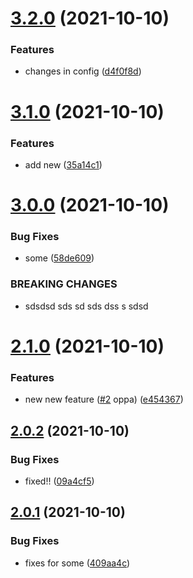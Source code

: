 # [3.2.0](https://github.com/AndyKIron/semantic-release-test/compare/v3.1.0...v3.2.0) (2021-10-10)


### Features

* changes in config ([d4f0f8d](https://github.com/AndyKIron/semantic-release-test/commit/d4f0f8d9f2ffa00be3ac775011b8d9c04ce41185))

# [3.1.0](https://github.com/AndyKIron/semantic-release-test/compare/v3.0.0...v3.1.0) (2021-10-10)


### Features

* add new ([35a14c1](https://github.com/AndyKIron/semantic-release-test/commit/35a14c14d1bb81258fe89bb39f0f84c07d96a202))

# [3.0.0](https://github.com/AndyKIron/semantic-release-test/compare/v2.1.0...v3.0.0) (2021-10-10)


### Bug Fixes

* some ([58de609](https://github.com/AndyKIron/semantic-release-test/commit/58de609d8188a15b9191dff9b4d58ca894a94a8e))


### BREAKING CHANGES

* sdsdsd sds sd sds dss s sdsd

# [2.1.0](https://github.com/AndyKIron/semantic-release-test/compare/v2.0.2...v2.1.0) (2021-10-10)


### Features

* new new feature ([#2](https://github.com/AndyKIron/semantic-release-test/issues/2) oppa) ([e454367](https://github.com/AndyKIron/semantic-release-test/commit/e4543677dca1de917394ac25f0a6988eae02b889))

## [2.0.2](https://github.com/AndyKIron/semantic-release-test/compare/v2.0.1...v2.0.2) (2021-10-10)


### Bug Fixes

* fixed!! ([09a4cf5](https://github.com/AndyKIron/semantic-release-test/commit/09a4cf5f729b4173ab4582ced3665575a3dc1ef3))

## [2.0.1](https://github.com/AndyKIron/semantic-release-test/compare/v2.0.0...v2.0.1) (2021-10-10)


### Bug Fixes

* fixes for some ([409aa4c](https://github.com/AndyKIron/semantic-release-test/commit/409aa4ca4950a55ca09b72bfc4afd7be43df293e))
